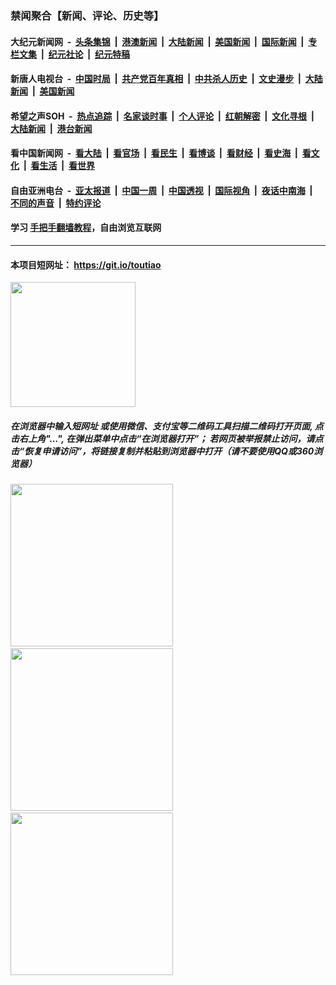 ### 禁闻聚合【新闻、评论、历史等】

#### 大纪元新闻网 &nbsp;-&nbsp; [头条集锦](indexes/E头条集锦.md?t=02070122) &nbsp;|&nbsp; [港澳新闻](indexes/E港澳新闻.md?t=02070122)  &nbsp;|&nbsp; [大陆新闻](indexes/E大陆新闻.md?t=02070122) &nbsp;|&nbsp; [美国新闻](indexes/E美国新闻.md?t=02070122) &nbsp;|&nbsp; [国际新闻](indexes/E国际新闻.md?t=02070122) &nbsp;|&nbsp; [专栏文集](indexes/E专栏文集.md?t=02070122) &nbsp;|&nbsp; [纪元社论](indexes/E纪元社论.md?t=02070122) &nbsp;|&nbsp; [纪元特稿](indexes/E纪元特稿.md?t=02070122) 

#### 新唐人电视台 &nbsp;-&nbsp; [中国时局](indexes/N中国时局.md?t=02070122) &nbsp;|&nbsp; [共产党百年真相](indexes/N共产党百年真相.md?t=02070122) &nbsp;|&nbsp; [中共杀人历史](indexes/N中共杀人历史.md?t=02070122) &nbsp;|&nbsp; [文史漫步](indexes/N文史漫步.md?t=02070122) &nbsp;|&nbsp; [大陆新闻](indexes/N大陆新闻.md?t=02070122) &nbsp;|&nbsp; [美国新闻](indexes/N美国新闻.md?t=02070122)

#### 希望之声SOH &nbsp;-&nbsp; [热点追踪](indexes/H热点追踪.md?t=02070122) &nbsp;|&nbsp; [名家谈时事](indexes/H名家谈时事.md?t=02070122) &nbsp;|&nbsp; [个人评论](indexes/H个人评论.md?t=02070122)  &nbsp;|&nbsp; [红朝解密](indexes/H红朝解密.md?t=02070122) &nbsp;|&nbsp; [文化寻根](indexes/H文化寻根.md?t=02070122) &nbsp;|&nbsp; [大陆新闻](indexes/H大陆新闻.md?t=02070122) &nbsp;|&nbsp; [港台新闻](indexes/H港台新闻.md?t=02070122)

#### 看中国新闻网 &nbsp;-&nbsp; [看大陆](indexes/S看大陆.md?t=02070122) &nbsp;|&nbsp; [看官场](indexes/S看官场.md?t=02070122) &nbsp;|&nbsp; [看民生](indexes/S看民生.md?t=02070122)  &nbsp;|&nbsp; [看博谈](indexes/S看博谈.md?t=02070122) &nbsp;|&nbsp; [看财经](indexes/S看财经.md?t=02070122) &nbsp;|&nbsp; [看史海](indexes/S看史海.md?t=02070122) &nbsp;|&nbsp; [看文化](indexes/S看文化.md?t=02070122) &nbsp;|&nbsp; [看生活](indexes/S看生活.md?t=02070122) &nbsp;|&nbsp; [看世界](indexes/S看世界.md?t=02070122)

#### 自由亚洲电台 &nbsp;-&nbsp; [亚太报道](indexes/R亚太报道.md?t=02070122) &nbsp;|&nbsp; [中国一周](indexes/R中国一周.md?t=02070122) &nbsp;|&nbsp; [中国透视](indexes/R中国透视.md?t=02070122)  &nbsp;|&nbsp; [国际视角](indexes/R国际视角.md?t=02070122) &nbsp;|&nbsp; [夜话中南海](indexes/R夜话中南海.md?t=02070122) &nbsp;|&nbsp; [不同的声音](indexes/R不同的声音.md?t=02070122) &nbsp;|&nbsp; [特约评论](indexes/R特约评论.md?t=02070122)

#### 学习 [手把手翻墙教程](https://github.com/gfw-breaker/guides/wiki)，自由浏览互联网

----

#### 本项目短网址： https://git.io/toutiao
<img src="https://raw.githubusercontent.com/gfw-breaker/banned-news/master/scripts/img/qr.png" width="200px"/>  

##### 在浏览器中输入短网址 或使用微信、支付宝等二维码工具扫描二维码打开页面, 点击右上角"...", 在弹出菜单中点击“在浏览器打开”； 若网页被举报禁止访问，请点击“恢复申请访问”，将链接复制并粘贴到浏览器中打开（请不要使用QQ或360浏览器）

<img src="https://raw.githubusercontent.com/gfw-breaker/banned-news/master/scripts/img/1.png" width="260px"/> &nbsp; <img src="https://raw.githubusercontent.com/gfw-breaker/banned-news/master/scripts/img/2.png" width="260px"/> &nbsp; <img src="https://raw.githubusercontent.com/gfw-breaker/banned-news/master/scripts/img/3.png" width="260px"/>
